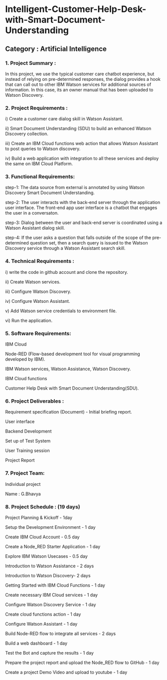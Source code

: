 # Intelligent-Customer-Help-Desk-with-Smart-Document-Understanding

## Category : Artificial  Intelligence

### 1. Project  Summary :
    
In  this  project, we  use  the  typical  customer  care  chatbot  experience, but  instead  of  relying  on  pre-determined  responses, the  dialog  provides  a  hook  that   can  call  out  to  other  IBM  Watson  services  for  additional  sources  of  information. In  this  case, its  an  owner  manual  that  has  been  uploaded  to  Watson  Discovery.

### 2. Project  Requirements :

i) Create  a  customer  care  dialog  skill  in  Watson  Assistant.

ii) Smart  Document  Understanding (SDU)  to  build  an  enhanced  Watson  Discovery  collection.

iii) Create  an  IBM  Cloud  functions  web  action  that  allows  Watson  Assistant  to  post  queries  to  Watson  discovery.

iv) Build  a  web  application  with  integration  to  all  these  services  and  deploy  the  same  on  IBM  Cloud  Platform.

### 3. Functional  Requirements:

step-1: The  data  source  from  external  is  annotated  by  using  Watson  Discovery Smart  Document  Understanding.

step-2: The  user  interacts  with  the  back-end  server  through  the  application  user  interface. The  front-end  app  user  interface  is  a  chatbot  that  engages  the  user  in  a  conversaton.

step-3: Dialog  between  the  user  and  back-end  server is  coordinated  using  a  Watson  Assistant  dialog  skill.

step-4: If  the  user  asks  a  question  that  falls  outside  of  the  scope  of  the  pre-determined  question  set, then  a  search  query  is  issued  to  the  Watson  Discovery  service  through  a  Watson  Assistant  search  skill.

### 4. Technical  Requirements :

i) write  the  code  in  github  account  and  clone  the  repository.

ii) Create  Watson  services.

iii) Configure  Watson  Discovery.

iv) Configure  Watson  Assistant.

v) Add  Watson  service  credentials  to  environment  file.

vi) Run  the  application.

### 5. Software  Requirements:

IBM  Cloud

Node-RED (Flow-based  development  tool  for  visual  programming  developed  by  IBM).

IBM  Watson  services, Watson  Assistance, Watson  Discovery.

IBM  Cloud  functions

Customer  Help  Desk  with  Smart  Document  Understanding(SDU).

### 6. Project  Deliverables :

Requirement  specification (Document) - Initial  briefing  report.

User  interface

Backend  Development

Set up of Test System

User Training  session

Project Report

### 7. Project  Team:

Individual  project

Name : G.Bhavya

### 8. Project  Schedule : (19  days)

Project  Planning  & Kickoff - 1day

Setup  the  Development  Environment - 1 day

Create IBM  Cloud  Account - 0.5 day

Create  a  Node_RED  Starter  Application - 1 day

Explore  IBM  Watson  Usecases - 0.5  day

Introduction  to  Watson  Assistance - 2 days

Introduction  to  Watson  Discovery- 2 days

Getting  Started  with  IBM  Cloud  Functions - 1 day

Create  necessary  IBM  Cloud  services - 1 day

Configure  Watson  Discovery  Service - 1 day

Create  cloud  functions  action - 1 day

Configure  Watson  Assistant - 1 day

Build  Node-RED  flow  to  integrate  all  services - 2 days

Build  a  web  dashboard - 1 day

Test  the  Bot  and  capture  the  results - 1 day

Prepare  the  project  report  and  upload  the  Node_RED  flow  to  GitHub - 1 day

Create  a  project  Demo  Video  and  upload  to  youtube - 1 day
